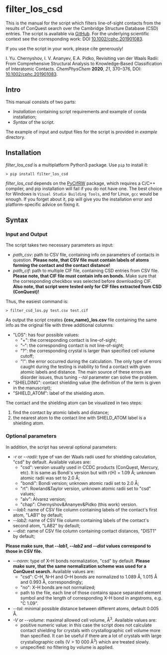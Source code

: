 # filter_los_csd

This is the manual for the script which filters line-of-sight contacts from the results of ConQuest search over the Cambridge Structure Database (CSD) entries. The script is available via [GitHub](https://github.com/IvanChernyshov/filter_los_csd). For the underlying scientific context see the corresponding work: DOI [10.1002/cphc.201901083](http://doi.org/10.1002/cphc.201901083).

If you use the script in your work, please cite generously!

I. Yu. Chernyshov, I. V. Ananyev, E.A. Pidko, Revisiting van der Waals Radii: From Comprehensive Structural Analysis to Knowledge‐Based Classification of Interatomic Contacts. _ChemPhysChem_ **2020**, _21_, 370–376, DOI: [10.1002/cphc.201901083](http://doi.org/10.1002/cphc.201901083).

## Intro

This manual consists of two parts:

* *Installation* containing script requirements and example of conda installation;
* *Syntax* of the script.

The example of input and output files for the script is provided in *example* directory.

## Installation

*filter_los_csd* is a multiplatform Python3 package. Use `pip` to install it:

```
> pip install filter_los_csd
```

*filter_los_csd* depends on the [PyCifRW](http://pypi.org/project/PyCifRW/) package, which requires a C/C++ compiler, and pip installation will fail if you do not have one. The best choice for Windows is `Visual Studio Building Tools`, and for Linux, `gcc` would be enough. If you forget about it, pip will give you the installation error and platform-specific advice on fixing it.

## Syntax

### Input and Output

The script takes two necessary parameters as input:

* *path_csv*: path to CSV file, containing info on parameters of contacts in question.
  **Please note, that CSV file must contain labels of atoms forming the contact and the contact distance!**
* *path_cif*: path to multiple CIF file, containing CSD entries from CSV file. **Please note, that CIF file must contain info on bonds.** Make sure that the corresponding checkbox was selected before downloading CIF.
  **Also note, that script were tested only for CIF files extracted from CSD (ConQuest)!**

Thus, the easiest command is:

```
> filter_csd_los.py test.csv test.cif
```

As output the script creates **{csv_name}_los.csv** file containing the same info as the original file with three additional columns:

* "LOS": has four possible values:
  * "+": the corresponding contact is line-of-sight;
  * "–": the corresponding contact is not line-of-sight;
  * "?": the corresponding crystal is larger than specified cell volume cutoff;
  * "!": the error occurred during the calculation. The only type of errors caught during the testing is inability to find a contact with given atomic labels and distance. The main source of these errors are disorder issues, thus tuning *--tol* parameter can solve the problem.
* "SHIELDING": contact shielding value (the definition of the term is given in the manuscript);
* "SHIELD_ATOM": label of the shielding atom.

The contact and the shielding atom can be visualized in two steps:

1. find the contact by atomic labels and distance;
2. the nearest atom to the contact line with SHIELD_ATOM label is a shielding atom.

### Optional parameters

In addition, the script has several optional parameters:

* *-r* or *--radii*: type of van der Waals radii used for shielding calculation, "csd" by default. Available values are:
  * "csd": version usually used in CCDC products (ConQuest, Mercury, etc). It is same as Bondi's version but with r(H) = 1.09 Å; unknown atomic radii was set to 2.0 Å;
  * "bondi": Bondi version; unknown atomic radii set to 2.0 Å;
  * "rt": Rowland&Taylor version, unknown atomic radii set to "csd" values;
  * "alv": Alvarez version;
  * "chap": Chernyshov&Ananyev&Pidko (this work) version.
* *--lab1*: name of CSV file column containing labels of the contact's first atom, "LAB1" by default;
* *--lab2*: name of CSV file column containing labels of the contact's second atom, "LAB2" by default;
* *--dist*: name of CSV file column containing contact distances, "DIST1" by default;

**Please make sure, that *--lab1*, *--lab2* and *--dist* values correspond to those in CSV file.**

* *--norm*: type of X–H bonds normalization, "csd" by default. **Please make sure, that the same normalization scheme was used for a ConQuest search.** Available values are:
  * "csd": C–H, N–H and O–H bonds are normalized to 1.089 Å, 1.015 Å and 0.993 Å, correspondingly;
  * "no": X–H bonds are not normalized;
  * path to the file, each line of those contains space separated element symbol and the length of corresponding X–H bond in angstroms, e.g. "C 1.09".
* *--tol*: minimal possible distance between different atoms, default 0.005 Å.
* *-V* or *--volume*: maximal allowed cell volume, Å<sup>3</sup>. Available values are:
  * positive numeric value: in this case the script does not calculate contact shielding for crystals with crystallographic cell volume more than specified. It can be useful if there are a lot of crystals with large crystallographic cells (V > 10 000 Å<sup>3</sup>) which are treated slowly.
  * unspecified: no filtering by volume is applied.


